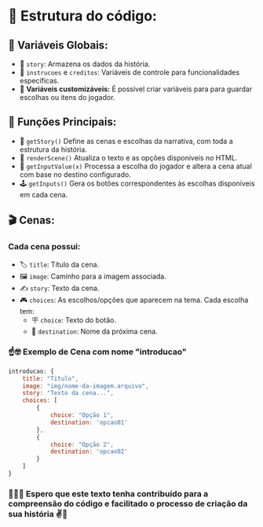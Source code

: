 # 🧩 Estrutura do código: 
## 🎲 **Variáveis Globais:**
- 🔮 ``story``: Armazena os dados da história.
- 🧪 ``instrucoes`` e ``creditos``: Variáveis de controle para funcionalidades específicas.
- 💾 **Variáveis customizáveis:** É possível criar variáveis para para guardar escolhas ou itens do jogador.  

## 🗿 **Funções Principais:**
- 🫵 ``getStory()`` Define as cenas e escolhas da narrativa, com toda a estrutura da história.
- 🥷 ``renderScene()`` Atualiza o texto e as opções disponíveis no HTML.
- 🔗 ``getInputValue(x)`` Processa a escolha do jogador e altera a cena atual com base no destino configurado.
- 🕹 ``getInputs()`` Gera os botões correspondentes às escolhas disponíveis em cada cena.

## 🎬 **Cenas:**

### Cada cena possui:
- 🏷️ ``title``: Título da cena.
- 🖼️ ``image``: Caminho para a imagem associada.
- ✍️ ``story``: Texto da cena.
- 🎮 ``choices``: As escolhos/opções que aparecem na tema. Cada escolha tem:
    - 🪧 ``choice``: Texto do botão.
    - 🧵 ``destination``: Nome da próxima cena.


### ☝🤓 Exemplo de Cena com nome "introducao"
```js
introducao: {
    title: "Titulo",
    image: "img/nome-da-imagem.arquivo",
    story: "Texto da cena...",
    choices: [
        { 
            choice: "Opção 1", 
            destination: 'opcao01' 
        },
        { 
            choice: "Opção 2", 
            destination: 'opcao02' 
        }
    ]
}
```
### 👋👨‍💻 Espero que este texto tenha contribuído para a compreensão do código e facilitado o processo de criação da sua história ✌🦦
